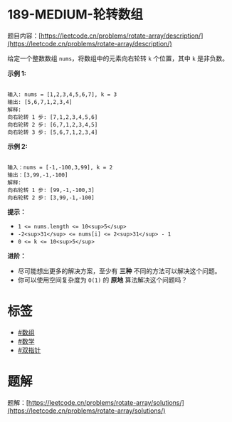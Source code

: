 # 189-MEDIUM-轮转数组
题目内容：[https://leetcode.cn/problems/rotate-array/description/](https://leetcode.cn/problems/rotate-array/description/)

给定一个整数数组 `nums`，将数组中的元素向右轮转 `k` 个位置，其中 `k` 是非负数。

**示例 1:**

```

输入: nums = [1,2,3,4,5,6,7], k = 3
输出: [5,6,7,1,2,3,4]
解释:
向右轮转 1 步: [7,1,2,3,4,5,6]
向右轮转 2 步: [6,7,1,2,3,4,5]
向右轮转 3 步: [5,6,7,1,2,3,4]
```

**示例 2:**

```

输入：nums = [-1,-100,3,99], k = 2
输出：[3,99,-1,-100]
解释: 
向右轮转 1 步: [99,-1,-100,3]
向右轮转 2 步: [3,99,-1,-100]
```

**提示：**

* `1 <= nums.length <= 10<sup>5</sup>`
* `-2<sup>31</sup> <= nums[i] <= 2<sup>31</sup> - 1`
* `0 <= k <= 10<sup>5</sup>`

**进阶：**

* 尽可能想出更多的解决方案，至少有 **三种** 不同的方法可以解决这个问题。
* 你可以使用空间复杂度为 `O(1)` 的 **原地** 算法解决这个问题吗？

# 标签
- [#数组](https://leetcode.cn/tag/array)
- [#数学](https://leetcode.cn/tag/math)
- [#双指针](https://leetcode.cn/tag/two-pointers)

# 题解
题解：[https://leetcode.cn/problems/rotate-array/solutions/](https://leetcode.cn/problems/rotate-array/solutions/)
